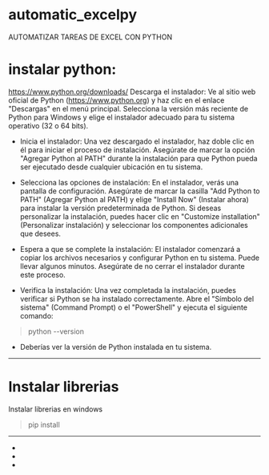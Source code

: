 # automatic_excelpy
AUTOMATIZAR TAREAS DE EXCEL CON PYTHON
# instalar python:
https://www.python.org/downloads/
Descarga el instalador: Ve al sitio web oficial de Python (https://www.python.org) y haz clic en el enlace "Descargas" en el menú principal. Selecciona la versión más reciente de Python para Windows y elige el instalador adecuado para tu sistema operativo (32 o 64 bits).

* Inicia el instalador: Una vez descargado el instalador, haz doble clic en él para iniciar el proceso de instalación. Asegúrate de marcar la opción "Agregar Python al PATH" durante la instalación para que Python pueda ser ejecutado desde cualquier ubicación en tu sistema.

* Selecciona las opciones de instalación: En el instalador, verás una pantalla de configuración. Asegúrate de marcar la casilla "Add Python to PATH" (Agregar Python al PATH) y elige "Install Now" (Instalar ahora) para instalar la versión predeterminada de Python. Si deseas personalizar la instalación, puedes hacer clic en "Customize installation" (Personalizar instalación) y seleccionar los componentes adicionales que desees.

* Espera a que se complete la instalación: El instalador comenzará a copiar los archivos necesarios y configurar Python en tu sistema. Puede llevar algunos minutos. Asegúrate de no cerrar el instalador durante este proceso.

* Verifica la instalación: Una vez completada la instalación, puedes verificar si Python se ha instalado correctamente. Abre el "Símbolo del sistema" (Command Prompt) o el "PowerShell" y ejecuta el siguiente comando:

> python --version

* Deberías ver la versión de Python instalada en tu sistema.
---
# Instalar librerias
Instalar librerias en windows
> pip install <libreria>
---
*
*
*

